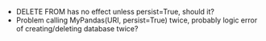 - DELETE FROM has no effect unless persist=True, should it?
- Problem calling MyPandas(URI, persist=True) twice, probably logic error of creating/deleting database twice?
